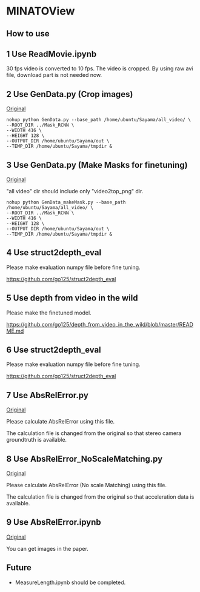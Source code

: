 # MINATOView

## How to use

## 1 Use ReadMovie.ipynb

30 fps video is converted to 10 fps. The video is cropped. By using raw avi file, download part is not needed now.

## 2 Use GenData.py (Crop images)

[Original](https://github.com/go125/PrepareDataForDFV)

```script
nohup python GenData.py --base_path /home/ubuntu/Sayama/all_video/ \
--ROOT_DIR ../Mask_RCNN \
--WIDTH 416 \
--HEIGHT 128 \
--OUTPUT_DIR /home/ubuntu/Sayama/out \
--TEMP_DIR /home/ubuntu/Sayama/tmpdir &
```

## 3 Use GenData.py (Make Masks for finetuning)

[Original](https://github.com/go125/PrepareDataForDFV)

"all video" dir should include only "video2top_png" dir.

```script
nohup python GenData_makeMask.py --base_path /home/ubuntu/Sayama/all_video/ \
--ROOT_DIR ../Mask_RCNN \
--WIDTH 416 \
--HEIGHT 128 \
--OUTPUT_DIR /home/ubuntu/Sayama/out \
--TEMP_DIR /home/ubuntu/Sayama/tmpdir &
```


## 4 Use struct2depth_eval

Please make evaluation numpy file before fine tuning.

https://github.com/go125/struct2depth_eval

## 5 Use depth from video in the wild

Please make the finetuned model.

https://github.com/go125/depth_from_video_in_the_wild/blob/master/README.md

## 6 Use struct2depth_eval

Please make evaluation numpy file before fine tuning.

https://github.com/go125/struct2depth_eval

## 7 Use AbsRelError.py

[Original](https://github.com/go125/SfmLearner_eval)

Please calculate AbsRelError using this file.

The calculation file is changed from the original so that stereo camera groundtruth is available.

## 8 Use AbsRelError_NoScaleMatching.py

[Original](https://github.com/go125/SfmLearner_eval)

Please calculate AbsRelError (No scale Matching) using this file.

The calculation file is changed from the original so that acceleration data is available.

## 9 Use AbsRelError.ipynb

[Original](https://github.com/go125/SfmLearner_eval)

You can get images in the paper.

## Future

- MeasureLength.ipynb should be completed.

